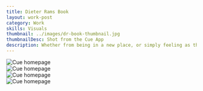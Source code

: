 ```yaml
---
title: Dieter Rams Book
layout: work-post
category: Work
skills: Visuals
thumbnail: ../images/dr-book-thumbnail.jpg
thumbnailDesc: Shot from the Cue App
description: Whether from being in a new place, or simply feeling as though you’re not being social enough, there are times when all of us feel like we need to meet new people. That’s why I cofounded Cue, a new kind of social app that introduces you to people within 150 feet of your location that share your interests.
---
```

<div><img class="project-image" alt="Cue homepage" src="http://localhost:4000/images/dr-cover.jpg"></div>
<div><img class="project-image" alt="Cue homepage" src="http://localhost:4000/images/dr-spread-3.jpg"></div>
<div><img class="project-image" alt="Cue homepage" src="http://localhost:4000/images/dr-spread-1.jpg"></div>
<div><img class="project-image" alt="Cue homepage" src="http://localhost:4000/images/dr-spread-2.jpg"></div>
